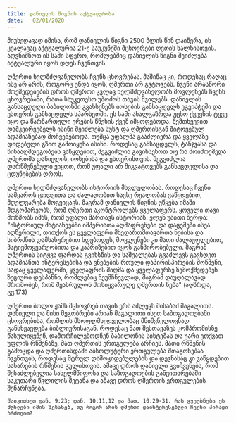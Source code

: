 ```yaml
---
title: დანიელის წიგნის აქტუალურობა 
date:   02/01/2020
---
```


მიუხედავად იმისა, რომ დანიელის წიგნი 2500 წლის წინ დაიწერა, ის კვალავაც აქტუალურია 21-ე საუკუნეში მცხოვრები ღვთის ხალხისთვის. აღვნიშნოთ ის სამი სფერო, რომლებშიც დანიელის წიგნი შეიძლება აქტუალური იყოს დღეს ჩვენთვის.

ღმერთი ხელმძღვანელობს ჩვენს ცხოვრებას. მაშინაც კი, როდესაც რაღაც ისე არ არის, როგორც უნდა იყოს, ღმერთი არ გვტოვებს. ჩვენი არასწორი მოქმედებების დროს ღმერთი კვლავ ხელმძღვანელობს მოვლენებს ჩვენს ცხოვრებაში, რათა საუკეთესო უბოძოს თავის შვილებს. დანიელის განსაცდელი ბაბილონში გვახსენებს იოსების განსაცდელს ეგვიპტეში და ესთერის განსაცდელს სპარსეთში. ეს სამი ახალგაზრდა უცხო ქვეყნის ტყვე იყო და წარმართული ერების წნეხის ქვეშ იმყოფებოდა. შემთხვევით დამკვირვებელს ისინი შეიძლება სუსტ და ღმერთისგან მიტოვებულ ადამიანებად მოჩვენებოდა. თუმცა უფალმა გააძლიერა და ყველაზე დიდებული გზით გამოიყენა ისინი. როდესაც განსაცდელს, ტანჯვასა და წინააღმდეგობებს ვაწყდებით, შეგვიძლია გავიხსენოთ თუ რა მოიმოქმედა ღმერთმა დანიელის, იოსებისა და ესთერისთვის. შეგვიძლია დარწმუნებული ვიყოთ, რომ უფალი არ მიგვატოვებს განსაცდელისა და ცდუნებების დროს.

ღმერთი ხელმძღვანელობს ისტორიის მსვლელობას. როდესაც ჩვენი სამყაროს ცოდვითა და ძალადობით სავსე რეალობას ვაწყდებით, მღელვარება მოგვიცავს. მაგრამ დანიელის წიგნის უწყება იმაში მდგომარეობს, რომ ღმერთი აკონტროლებს ყველაფერს. ყოველი თავი მოწმობს იმას, რომ უფალი მართავს ისტორიას. ელენ უაითი წერდა: "ისტორიულ მატიანეებში იმპერიათა აღმაფრენები და დაცემები ისეა აღწერილი, თითქოს ეს ყველაფერი მხედართმთავართა ნებისა და სიბრძნის დამსახურებით ხდებოდეს, მოვლენები კი მათი ძალაუფლებით, პატივმოყვარეობითა და კაპრიზებით იყოს განპირობებული. მაგრამ ღმერთის სიტყვა ფარდას გვიხსნის და საშუალებას გვაძლევს გავხდეთ ადამიანთა ინტერესებისა და ვნებების რთული დაპირისპირების მოწმენი, სადაც ყველაფერში, ყველაფრის მიღმა და ყველაფერზე ზემოქმედებენ ზეციური დესპანნი, რომლებიც შეუმჩნევლად, მაგრამ დაუღალავად შრომობენ, რომ შეასრულონ მოსიყვარულე ღმერთის ნება" (აღზრდა, გვ.173)

ღმერთი ბოლო ჟამს მცხოვრებ თავის ერს აძლევს მისაბაძ მაგალითს. დანიელი და მისი მეგობრები არიან მაგალითი ისეთ საზოგადოებაში ცხოვრებისა, რომლის მსოფლმხედველობაც მნიშვნელოვნად განსხვავდება ბიბლიურისაგან. როდესაც მათ შესთავაზეს კომპრომისზე წასულიყვნენ, დამორჩილებოდნენ ბაბილონის სისტემას და უარი ეთქვათ უფლის რწმენაზე, მათ ღმერთის ერთგულება არჩიეს. მათი რწმენის გამოცდა და ღმერთისდამი აბსოლუტური ერთგულება შთაგონებაა ჩვენთვის, როდესაც მტრულ დამოკიდებულებას და დევნასაც კი ვაწყდებით სახარების რწმენის გულისთვის. ამავე დროს დანიელი გვიჩვენებს, რომ შესაძლებელია სახელმწიფოსა და საზოგადოების განვითარებაში საკუთარი წვლილის შეტანა და ამავე დროს ღმერთის ერთგულების შენარჩუნება.

`წაიკითხეთ დან. 9:23; დან. 10:11,12 და მათ. 10:29-31. რას გვეუბნება ეს მუხლები იმის შესახებ, თუ როგორ არის ღმერთი დაინტერესებული ჩვენი პირადი ბრძოლით?`
